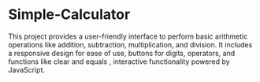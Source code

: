# Simple-Calculator
This project provides a user-friendly interface to perform basic arithmetic operations like addition, subtraction, multiplication, and division. It includes a responsive design for ease of use, buttons for digits, operators, and functions like clear and equals , interactive functionality powered by JavaScript.
